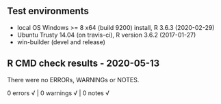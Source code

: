 ## Test environments
* local OS Windows >= 8 x64 (build 9200) install, R 3.6.3 (2020-02-29)
* Ubuntu Trusty 14.04 (on travis-ci), R version 3.6.2 (2017-01-27)
* win-builder (devel and release)

## R CMD check results - 2020-05-13
There were no ERRORs, WARNINGs or NOTES.

0 errors √ | 0 warnings √ | 0 notes √
